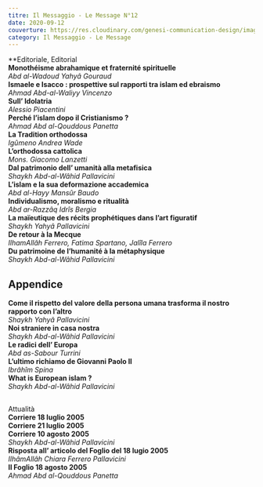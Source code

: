 ```yaml
---
titre: Il Messaggio - Le Message N°12
date: 2020-09-12
couverture: https://res.cloudinary.com/genesi-communication-design/image/upload/v1606125410/ihei/couvertures/messaggio-12_snu9qb.jpg
category: Il Messaggio - Le Message
---
```


**Editoriale, Editorial</br>
**Monothéisme abrahamique et fraternité spirituelle**</br>
*Abd al-Wadoud Yahyâ Gouraud*</br>
**Ismaele e Isacco&nbsp;: prospettive sul rapporti tra islam ed ebraismo**</br>
*Ahmad Abd-al-Waliyy Vincenzo*</br>
**Sull’ Idolatria**</br>
*Alessio Piacentini*</br>
**Perché l’islam dopo il Cristianismo&nbsp;?**</br>
*Ahmad Abd al-Qouddous Panetta*</br>
**La Tradition orthodossa**</br>
*Igûmeno Andrea Wade*</br>
**L’orthodossa cattolica**</br>
*Mons. Giacomo Lanzetti*</br>
**Dal patrimonio dell’ umanità alla metafisica**</br>
*Shaykh Abd-al-Wâhid Pallavicini*</br>
**L’islam e la sua deformazione accademica**</br>
*Abd al-Hayy Mansûr Baudo*</br>
**Individualismo, moralismo e ritualità**</br>
*Abd ar-Razzâq Idrîs Bergia*</br>
**La maïeutique des récits prophétiques dans l’art figuratif**</br>
*Shaykh Yahyâ Pallavicini*</br>
**De retour à la Mecque**</br>
*IlhamAllâh Ferrero, Fatima Spartano, Jalîla Ferrero*</br>
**Du patrimoine de l’humanité à la métaphysique**</br>
*Shaykh Abd-al-Wâhid Pallavicini*</br>
## Appendice</br>
**Come il rispetto del valore della persona umana trasforma il nostro rapporto con l’altro**</br>
*Shaykh Yahyâ Pallavicini*</br>
**Noi straniere in casa nostra**</br>
*Shaykh Abd-al-Wâhid Pallavicini*</br>
**Le radici dell’ Europa**</br>
*Abd as-Sabour Turrini*</br>
**L’ultimo richiamo de Giovanni Paolo II**</br>
*Ibrâhîm Spina*</br>
**What is European islam&nbsp;?**</br>
*Shaykh Abd-al-Wâhid Pallavicini*</br>
## 
Attualità</br>
**Corriere 18 luglio 2005**</br>
**Corriere 21 luglio 2005**</br>
**Corriere 10 agosto 2005**</br>
*Shaykh Abd-al-Wâhid Pallavicini*</br>
**Risposta all’ articolo del Foglio del 18 lugio 2005**</br>
*IlhâmAllâh Chiara Ferrero Pallavicini*</br>
**Il Foglio 18 agosto 2005**</br>
*Ahmad Abd al-Qouddous Panetta*
